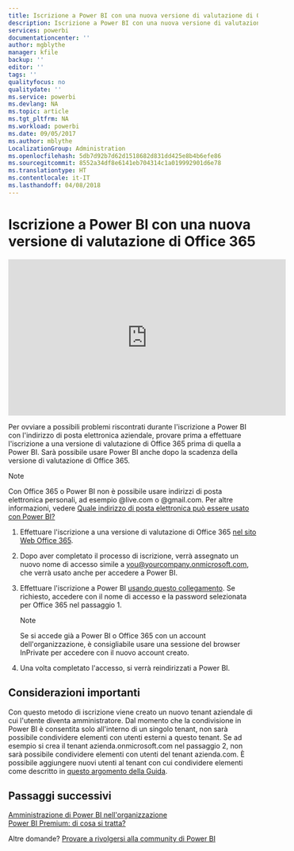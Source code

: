 ```yaml
---
title: Iscrizione a Power BI con una nuova versione di valutazione di Office 365
description: Iscrizione a Power BI con una nuova versione di valutazione di Office 365
services: powerbi
documentationcenter: ''
author: mgblythe
manager: kfile
backup: ''
editor: ''
tags: ''
qualityfocus: no
qualitydate: ''
ms.service: powerbi
ms.devlang: NA
ms.topic: article
ms.tgt_pltfrm: NA
ms.workload: powerbi
ms.date: 09/05/2017
ms.author: mblythe
LocalizationGroup: Administration
ms.openlocfilehash: 5db7d92b7d62d1518682d831dd425e8b4b6efe86
ms.sourcegitcommit: 8552a34df8e6141eb704314c1a019992901d6e78
ms.translationtype: HT
ms.contentlocale: it-IT
ms.lasthandoff: 04/08/2018
---
```

# <a name="signing-up-for-power-bi-with-a-new-office-365-trial"></a>Iscrizione a Power BI con una nuova versione di valutazione di Office 365
<iframe width="560" height="315" src="https://www.youtube.com/embed/gbSuFST-Nx4?showinfo=0" frameborder="0" allowfullscreen></iframe>

Per ovviare a possibili problemi riscontrati durante l'iscrizione a Power BI con l'indirizzo di posta elettronica aziendale, provare prima a effettuare l'iscrizione a una versione di valutazione di Office 365 prima di quella a Power BI.  Sarà possibile usare Power BI anche dopo la scadenza della versione di valutazione di Office 365.

> [!NOTE]
> Con Office 365 o Power BI non è possibile usare indirizzi di posta elettronica personali, ad esempio @live.com o @gmail.com. Per altre informazioni, vedere [Quale indirizzo di posta elettronica può essere usato con Power BI?](service-self-service-signup-for-power-bi.md#what-email-address-can-be-used-with-power-bi)
> 
> 

1. Effettuare l'iscrizione a una versione di valutazione di Office 365 [nel sito Web Office 365](https://go.microsoft.com/fwlink/p/?LinkID=403802).
2. Dopo aver completato il processo di iscrizione, verrà assegnato un nuovo nome di accesso simile a you@yourcompany.onmicrosoft.com,  che verrà usato anche per accedere a Power BI.
3. Effettuare l'iscrizione a Power BI [usando questo collegamento](https://portal.office.com/Start/Confirm?Sku=a403ebcc-fae0-4ca2-8c8c-7a907fd6c235&ru=https%3A%2F%2Fapp.powerbi.com%3FredirectedFromSignup%3D1%26noSignUpCheck%3D1).  Se richiesto, accedere con il nome di accesso e la password selezionata per Office 365 nel passaggio 1.
   
   > [!NOTE]
   > Se si accede già a Power BI o Office 365 con un account dell'organizzazione, è consigliabile usare una sessione del browser InPrivate per accedere con il nuovo account creato.
   > 
   > 
4. Una volta  completato l'accesso, si verrà reindirizzati a Power BI.

## <a name="important-considerations"></a>Considerazioni importanti
Con questo metodo di iscrizione viene creato un nuovo tenant aziendale di cui l'utente diventa amministratore.  Dal momento che la condivisione in Power BI è consentita solo all'interno di un singolo tenant, non sarà possibile condividere elementi con utenti esterni a questo tenant.  Se ad esempio si crea il tenant azienda.onmicrosoft.com nel passaggio 2, non sarà possibile condividere elementi con utenti del tenant azienda.com.  È possibile aggiungere nuovi utenti al tenant con cui condividere elementi come descritto in [questo argomento della Guida](https://support.office.com/en-sg/article/Add-users-individually-to-Office-365---Admin-Help-1970f7d6-03b5-442f-b385-5880b9c256ec?ui=en-US&rs=en-SG&ad=SG).

## <a name="next-steps"></a>Passaggi successivi
[Amministrazione di Power BI nell'organizzazione](service-admin-administering-power-bi-in-your-organization.md)  
[Power BI Premium: di cosa si tratta?](service-premium.md)  

Altre domande? [Provare a rivolgersi alla community di Power BI](http://community.powerbi.com/)

